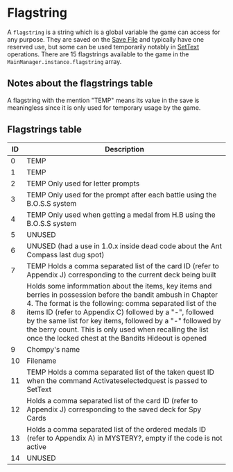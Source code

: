 # Flagstring

A `flagstring` is a string which is a global variable the game can access for any purpose. They are saved on the [Save File](../Save%20File.md) and typically have one reserved use, but some can be used temporarily notably in [SetText](../SetText/SetText.md) operations. There are 15 flagstrings available to the game in the `MainManager.instance.flagstring` array.

## Notes about the flagstrings table

A flagstring with the mention "TEMP" means its value in the save is meaningless since it is only used for temporary usage by the game.

## Flagstrings table

|ID|Description|
|--|-----------|
|0|TEMP|
|1|TEMP|
|2|TEMP Only used for letter prompts|
|3|TEMP Only used for the prompt after each battle using the B.O.S.S system|
|4|TEMP Only used when getting a medal from H.B using the B.O.S.S system|
|5|UNUSED|
|6|UNUSED (had a use in 1.0.x inside dead code about the Ant Compass last dug spot)|
|7|TEMP Holds a comma separated list of the card ID (refer to Appendix J) corresponding to the current deck being built|
|8|Holds some informmation about the items, key items and berries in possession before the bandit ambush in Chapter 4. The format is the following: comma separated list of the items ID (refer to Appendix C) followed by a "-", followed by the same list for key items, followed by a "-" followed by the berry count. This is only used when recalling the list once the locked chest at the Bandits Hideout is opened|
|9|Chompy's name|
|10|Filename|
|11|TEMP Holds a comma separated list of the taken quest ID when the command Activateselectedquest is passed to SetText|
|12|Holds a comma separated list of the card ID (refer to Appendix J) corresponding to the saved deck for Spy Cards|
|13|Holds a comma separated list of the ordered medals ID (refer to Appendix A) in MYSTERY?, empty if the code is not active|
|14|UNUSED|

